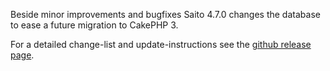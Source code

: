 <!--
title: Saito 4.7.0 released
template: whats-new
date: 2014-12-13
-->

Beside minor improvements and bugfixes Saito 4.7.0 changes the database to ease a future migration to CakePHP 3.

For a detailed change-list and update-instructions see the [github release page](https://github.com/Schlaefer/Saito/releases/tag/4.7.0).